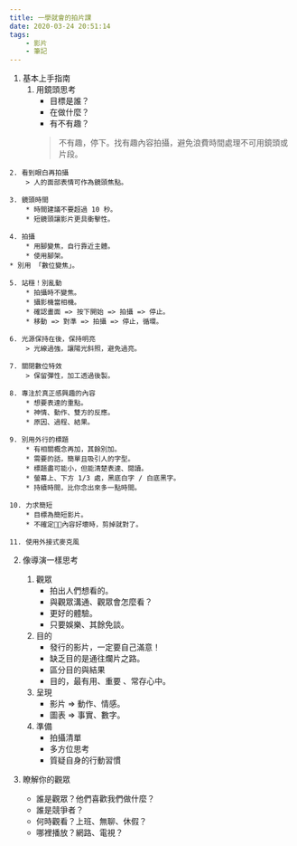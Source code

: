 ```yaml
---
title: 一學就會的拍片課
date: 2020-03-24 20:51:14
tags:
    - 影片
    - 筆記
---
```


1. 基本上手指南 
    1. 用鏡頭思考
        * 目標是誰？
        * 在做什麼？
        * 有不有趣？
        > 不有趣，停下。找有趣內容拍攝，避免浪費時間處理不可用鏡頭或片段。

<!-- more -->
    2. 看到眼白再拍攝
        > 人的面部表情可作為鏡頭焦點。

    3. 鏡頭時間
        * 時間建議不要超過 10 秒。
        * 短鏡頭讓影片更具衝擊性。

    4. 拍攝
        * 用腳變焦，自行靠近主體。
        * 使用腳架。
    * 別用 「數位變焦」。

    5. 站穩！別亂動
        * 拍攝時不變焦。
        * 攝影機當相機。
        * 確認畫面 => 按下開始 => 拍攝 => 停止。
        * 移動 => 對準 => 拍攝 => 停止，循環。

    6. 光源保持在後，保持明亮
        > 光線過強，讓陽光斜照，避免過亮。

    7. 關閉數位特效
        > 保留彈性，加工透過後製。

    8. 專注於真正感興趣的內容
        * 想要表達的重點。
        * 神情、動作、雙方的反應。
        * 原因、過程、結果。

    9. 別用外行的標題
        * 有相關概念再加，其餘別加。
        * 需要的話，簡單且吸引人的字型。
        * 標題盡可能小，但能清楚表達、閱讀。
        * 螢幕上、下方 1/3 處，黑底白字 / 白底黑字。
        * 持續時間，比你念出來多一點時間。

    10. 力求簡短
        * 目標為簡短影片。
        * 不確定內容好壞時，剪掉就對了。

    11. 使用外接式麥克風

2. 像導演一樣思考
    1. 觀眾
        * 拍出人們想看的。
        * 與觀眾溝通、觀眾會怎麼看？
        * 更好的體驗。
        * 只要娛樂、其餘免談。
    2. 目的
        * 發行的影片，一定要自己滿意！
        * 缺乏目的是通往爛片之路。
        * 區分目的與結果
        * 目的，最有用、重要 、常存心中。
    3. 呈現
        * 影片 => 動作、情感。
        * 圖表 => 事實、數字。
    4. 準備
        * 拍攝清單
        * 多方位思考
        * 質疑自身的行動習慣

3. 瞭解你的觀眾
    * 誰是觀眾？他們喜歡我們做什麼？
    * 誰是競爭者？
    * 何時觀看？上班、無聊、休假？
    * 哪裡播放？網路、電視？
